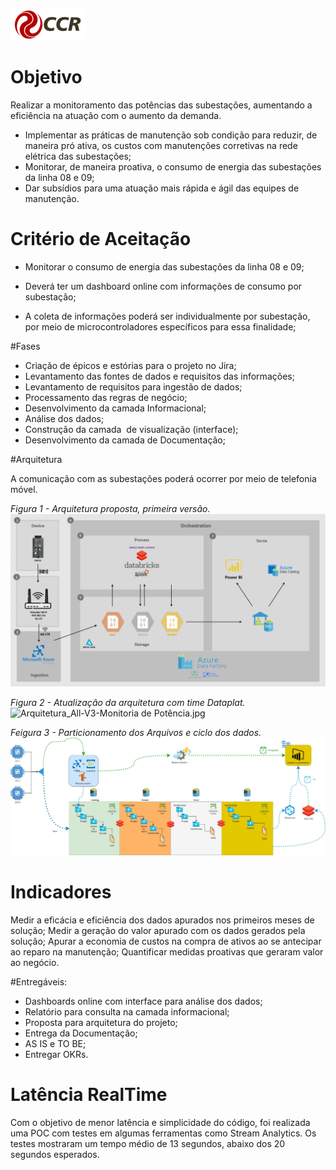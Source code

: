 ![Logo-grupo-ccr-Editado-v3.png](/.attachments/Logo-grupo-ccr-Editado-v3-c966143a-ebc6-4b44-9548-395e41aac6ab.png)
# Objetivo

Realizar a monitoramento das potências das subestações, aumentando a eficiência na atuação com o aumento da demanda.


- Implementar as práticas de manutenção sob condição para reduzir, de maneira pró ativa, os custos com manutenções corretivas na rede elétrica das subestações;
- Monitorar, de maneira proativa, o consumo de energia das subestações da linha 08 e 09;
- Dar subsídios para uma atuação mais rápida e ágil das equipes de manutenção.

# Critério de Aceitação
- Monitorar o consumo de energia das subestações da linha 08 e 09;

- Deverá ter um dashboard online com informações de consumo por subestação;

- A coleta de informações poderá ser individualmente por subestação, por meio de microcontroladores específicos para essa finalidade;

#Fases

- Criação de épicos e estórias para o projeto no Jira;
- Levantamento das fontes de dados e requisitos das informações;
- Levantamento de requisitos para ingestão de dados;
- Processamento das regras de negócio;
- Desenvolvimento da camada Informacional;
- Análise dos dados;
- Construção da camada  de visualização (interface);
- Desenvolvimento da camada de Documentação;

#Arquitetura


A comunicação com as subestações poderá ocorrer por meio de telefonia móvel.

_Figura 1 - Arquitetura proposta, primeira versão._
![image.png](/.attachments/image-b2496187-2213-4172-9226-e8f3fddaa63d.png)

_Figura 2 - Atualização da arquitetura com time Dataplat._
![Arquitetura_All-V3-Monitoria de Potência.jpg](/.attachments/Arquitetura_All-V3-Monitoria%20de%20Potência-d9d34b08-7f5b-4951-829d-4a5e1c088175.jpg)

_Feigura 3 - Particionamento dos Arquivos e ciclo dos dados._
![Arquitetura_All-V3-Stream Iot.jpg](/.attachments/Arquitetura_All-V3-Stream%20Iot-93b963c0-a20a-44bd-bb62-8f7fb4725d0a.jpg)

# Indicadores
Medir a eficácia e eficiência dos dados apurados nos primeiros meses de solução;
Medir a geração do valor apurado com os dados gerados pela solução;
Apurar a economia de custos na compra de ativos ao se antecipar ao reparo na manutenção;
Quantificar medidas proativas que geraram valor ao negócio.

#Entregáveis:
* Dashboards online com interface para análise dos dados;
* Relatório para consulta na camada informacional;
* Proposta para arquitetura do projeto;
* Entrega da Documentação;
* AS IS e TO BE;
* Entregar OKRs.

# Latência RealTime
Com o objetivo de menor latência e simplicidade do código, foi realizada uma POC com testes em algumas ferramentas como Stream Analytics. Os testes mostraram um tempo médio de 13 segundos, abaixo dos 20 segundos esperados.

